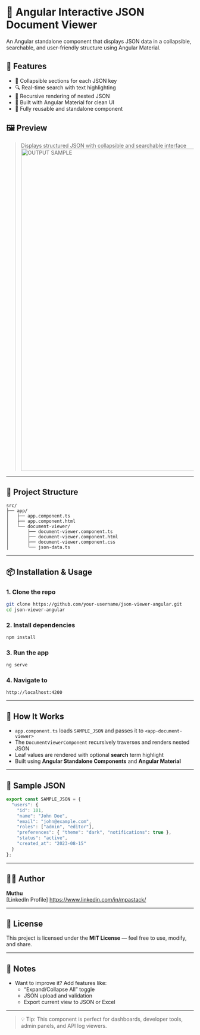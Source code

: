 
# 📄 Angular Interactive JSON Document Viewer

An Angular standalone component that displays JSON data in a collapsible, searchable, and user-friendly structure using Angular Material.

## 🚀 Features

- 📂 Collapsible sections for each JSON key
- 🔍 Real-time search with text highlighting
- 🔁 Recursive rendering of nested JSON
- 🎨 Built with Angular Material for clean UI
- 🧩 Fully reusable and standalone component

## 🖼️ Preview

> Displays structured JSON with collapsible and searchable interface  
> <img width="1914" height="866" alt="OUTPUT SAMPLE" src="https://github.com/user-attachments/assets/77035cc4-017a-40c7-9e59-58c9d61074b7" />

---

## 📁 Project Structure

```
src/
├── app/
│   ├── app.component.ts
│   ├── app.component.html
│   └── document-viewer/
│       ├── document-viewer.component.ts
│       ├── document-viewer.component.html
│       ├── document-viewer.component.css
│       └── json-data.ts
```

---

## 📦 Installation & Usage

### 1. Clone the repo

```bash
git clone https://github.com/your-username/json-viewer-angular.git
cd json-viewer-angular
```

### 2. Install dependencies

```bash
npm install
```

### 3. Run the app

```bash
ng serve
```

### 4. Navigate to

```
http://localhost:4200
```

---

## 🧪 How It Works

- `app.component.ts` loads `SAMPLE_JSON` and passes it to `<app-document-viewer>`
- The `DocumentViewerComponent` recursively traverses and renders nested JSON
- Leaf values are rendered with optional **search** term highlight
- Built using **Angular Standalone Components** and **Angular Material**

---

## 📄 Sample JSON

```ts
export const SAMPLE_JSON = {
  "users": {
    "id": 101,
    "name": "John Doe",
    "email": "john@example.com",
    "roles": ["admin", "editor"],
    "preferences": { "theme": "dark", "notifications": true },
    "status": "active",
    "created_at": "2023-08-15"
  }
};
```

---

## 🙋‍♂️ Author

**Muthu**  
[LinkedIn Profile] https://www.linkedin.com/in/mpastack/

---

## 📜 License

This project is licensed under the **MIT License** — feel free to use, modify, and share.

---

## 📝 Notes

- Want to improve it? Add features like:
  - “Expand/Collapse All” toggle
  - JSON upload and validation
  - Export current view to JSON or Excel

---

> 💡 Tip: This component is perfect for dashboards, developer tools, admin panels, and API log viewers.

